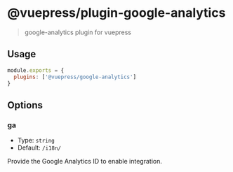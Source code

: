 # @vuepress/plugin-google-analytics

> google-analytics plugin for vuepress

## Usage

```javascript
module.exports = {
  plugins: ['@vuepress/google-analytics'] 
}
```

## Options

### ga

- Type: `string`
- Default: `/i18n/`

Provide the Google Analytics ID to enable integration.
